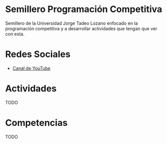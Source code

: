 # Semillero Programación Competitiva 

Semillero de la Universidad Jorge Tadeo Lozano enfocado en la programación competitiva y a desarrollar actividades que tengan que ver con esta.

# Redes Sociales

- [Canal de YouTube](https://www.youtube.com/@CPUtadeo)

# Actividades

TODO

# Competencias

TODO


<!--

**Here are some ideas to get you started:**

🙋‍♀️ A short introduction - what is your organization all about?
🌈 Contribution guidelines - how can the community get involved?
👩‍💻 Useful resources - where can the community find your docs? Is there anything else the community should know?
🍿 Fun facts - what does your team eat for breakfast?
🧙 Remember, you can do mighty things with the power of [Markdown](https://docs.github.com/github/writing-on-github/getting-started-with-writing-and-formatting-on-github/basic-writing-and-formatting-syntax)
-->
